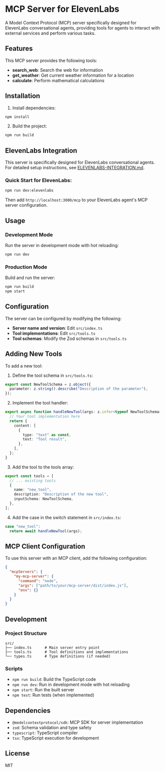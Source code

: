# MCP Server for ElevenLabs

A Model Context Protocol (MCP) server specifically designed for ElevenLabs conversational agents, providing tools for agents to interact with external services and perform various tasks.

## Features

This MCP server provides the following tools:

- **search_web**: Search the web for information
- **get_weather**: Get current weather information for a location
- **calculate**: Perform mathematical calculations

## Installation

1. Install dependencies:
```bash
npm install
```

2. Build the project:
```bash
npm run build
```

## ElevenLabs Integration

This server is specifically designed for ElevenLabs conversational agents. For detailed setup instructions, see [ELEVENLABS-INTEGRATION.md](./ELEVENLABS-INTEGRATION.md).

### Quick Start for ElevenLabs:
```bash
npm run dev:elevenlabs
```

Then add `http://localhost:3000/mcp` to your ElevenLabs agent's MCP server configuration.

## Usage

### Development Mode

Run the server in development mode with hot reloading:
```bash
npm run dev
```

### Production Mode

Build and run the server:
```bash
npm run build
npm start
```

## Configuration

The server can be configured by modifying the following:

- **Server name and version**: Edit `src/index.ts`
- **Tool implementations**: Edit `src/tools.ts`
- **Tool schemas**: Modify the Zod schemas in `src/tools.ts`

## Adding New Tools

To add a new tool:

1. Define the tool schema in `src/tools.ts`:
```typescript
export const NewToolSchema = z.object({
  parameter: z.string().describe("Description of the parameter"),
});
```

2. Implement the tool handler:
```typescript
export async function handleNewTool(args: z.infer<typeof NewToolSchema>) {
  // Your tool implementation here
  return {
    content: [
      {
        type: "text" as const,
        text: "Tool result",
      },
    ],
  };
}
```

3. Add the tool to the tools array:
```typescript
export const tools = [
  // ... existing tools
  {
    name: "new_tool",
    description: "Description of the new tool",
    inputSchema: NewToolSchema,
  },
];
```

4. Add the case in the switch statement in `src/index.ts`:
```typescript
case "new_tool":
  return await handleNewTool(args);
```

## MCP Client Configuration

To use this server with an MCP client, add the following configuration:

```json
{
  "mcpServers": {
    "my-mcp-server": {
      "command": "node",
      "args": ["path/to/your/mcp-server/dist/index.js"],
      "env": {}
    }
  }
}
```

## Development

### Project Structure

```
src/
├── index.ts      # Main server entry point
├── tools.ts      # Tool definitions and implementations
└── types.ts      # Type definitions (if needed)
```

### Scripts

- `npm run build`: Build the TypeScript code
- `npm run dev`: Run in development mode with hot reloading
- `npm start`: Run the built server
- `npm test`: Run tests (when implemented)

## Dependencies

- `@modelcontextprotocol/sdk`: MCP SDK for server implementation
- `zod`: Schema validation and type safety
- `typescript`: TypeScript compiler
- `tsx`: TypeScript execution for development

## License

MIT 
